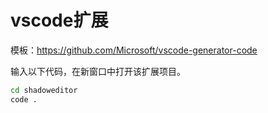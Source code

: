 # vscode扩展

模板：https://github.com/Microsoft/vscode-generator-code

输入以下代码，在新窗口中打开该扩展项目。

```sh
cd shadoweditor
code .
```